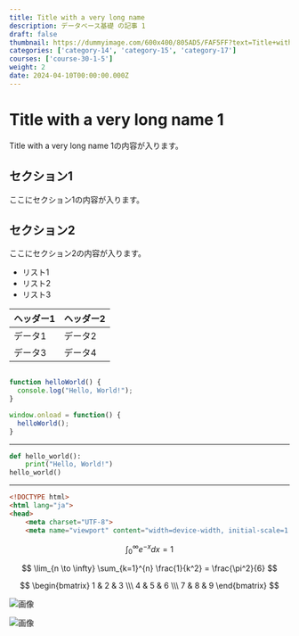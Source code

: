 ```yaml
---
title: Title with a very long name
description: データベース基礎 の記事 1
draft: false
thumbnail: https://dummyimage.com/600x400/805AD5/FAF5FF?text=Title+with+a+very+long+name
categories: ['category-14', 'category-15', 'category-17']
courses: ['course-30-1-5']
weight: 2
date: 2024-04-10T00:00:00.000Z
---
```


# Title with a very long name 1

Title with a very long name 1の内容が入ります。

## セクション1
ここにセクション1の内容が入ります。

## セクション2
ここにセクション2の内容が入ります。

- リスト1
- リスト2
- リスト3

| ヘッダー1 | ヘッダー2 |
| --------- | --------- |
| データ1   | データ2   |
| データ3   | データ4   |

```javascript

function helloWorld() {
  console.log("Hello, World!");
}

window.onload = function() {
  helloWorld();
}

```

---

```python
def hello_world():
    print("Hello, World!")
hello_world()
```

---

```html
<!DOCTYPE html>
<html lang="ja">
<head>
    <meta charset="UTF-8">
    <meta name="viewport" content="width=device-width, initial-scale=1.0">
```

$$
\int_{0}^{\infty} e^{-x} dx = 1
$$

$$
\lim_{n \to \infty} \sum_{k=1}^{n} \frac{1}{k^2} = \frac{\pi^2}{6}
$$

$$
\begin{bmatrix}
1 & 2 & 3 \\\
4 & 5 & 6 \\\
7 & 8 & 9
\end{bmatrix}
$$

![画像](https://dummyimage.com/320x180/2D3748/F5F7FA?text=Title+with+a+very+long+name+1)

![画像](https://dummyimage.com/640x360/1A202C/EDF2F7?text=Title+with+a+very+long+name+1)